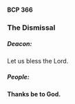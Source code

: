 #### BCP 366
### The Dismissal
##### Deacon:
Let us bless the Lord.

##### **People:**
**Thanks be to God.**
